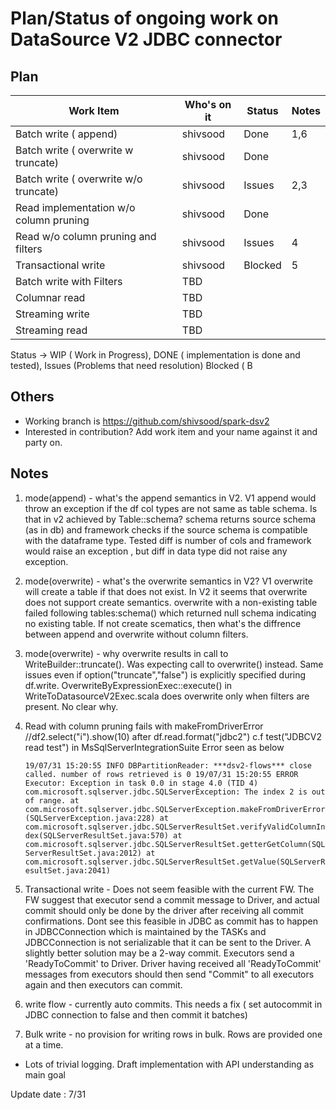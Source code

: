 # Plan/Status of ongoing work on DataSource V2 JDBC connector

## Plan
| Work Item                                     | Who's on it | Status  | Notes  |
|-----------------------------------------------| ----------- | ------  | -----  |
| Batch write ( append)                         | shivsood    | Done    | 1,6    |
| Batch write ( overwrite w truncate)           | shivsood    | Done    |        |
| Batch write ( overwrite w/o truncate)         | shivsood    | Issues  | 2,3    |
| Read  implementation w/o column pruning       | shivsood    | Done    |        |
| Read  w/o column pruning and filters          | shivsood    | Issues  | 4      |
| Transactional write                           | shivsood    | Blocked | 5      |
| Batch write with Filters                      | TBD         |         |        |
| Columnar read                                 | TBD         |         |        |
| Streaming write                               | TBD         |         |        |
| Streaming read                                | TBD         |         |        |



Status ->
WIP ( Work in Progress),
DONE ( implementation is done and tested),
Issues (Problems that need resolution)
Blocked ( B

## Others
- Working branch is https://github.com/shivsood/spark-dsv2
- Interested in contribution? Add work item and your name against it and party on.

## Notes
1. mode(append) - what's the append semantics in V2.
  V1 append would throw an exception if the df col types are not same as table schema. Is that in v2
  achieved by Table::schema? schema returns source schema (as in db) and framework checks if the source schema is
  compatible with the dataframe type. Tested diff is number of cols and framework would raise an exception ,
  but diff in data type did not raise any exception.
2. mode(overwrite) - what's the overwrite semantics in V2?
  V1 overwrite will create a table if that does not exist. In V2 it seems that overwrite does not support
  create semantics. overwrite with a non-existing table failed following tables:schema() which returned null
  schema indicating no existing table. If not create scematics, then what's the diffrence between append
  and overwrite without column filters.
3. mode(overwrite) - why overwrite results in call to WriteBuilder::truncate(). Was expecting call to
   overwrite() instead. Same issues even if option("truncate","false") is explicitly specified during df.write.
   OverwriteByExpressionExec::execute() in WriteToDatasourceV2Exec.scala does overwrite only when
   filters are present. No clear why.
4. Read with column pruning fails with makeFromDriverError
   //df2.select("i").show(10) after df.read.format("jdbc2") c.f test("JDBCV2 read test")
   in MsSqlServerIntegrationSuite
   Error seen as below
   
   ``
   19/07/31 15:20:55 INFO DBPartitionReader: ***dsv2-flows*** close called. number of rows retrieved is 0
   19/07/31 15:20:55 ERROR Executor: Exception in task 0.0 in stage 4.0 (TID 4)
   com.microsoft.sqlserver.jdbc.SQLServerException: The index 2 is out of range.
   	at com.microsoft.sqlserver.jdbc.SQLServerException.makeFromDriverError(SQLServerException.java:228)
   	at com.microsoft.sqlserver.jdbc.SQLServerResultSet.verifyValidColumnIndex(SQLServerResultSet.java:570)
   	at com.microsoft.sqlserver.jdbc.SQLServerResultSet.getterGetColumn(SQLServerResultSet.java:2012)
   	at com.microsoft.sqlserver.jdbc.SQLServerResultSet.getValue(SQLServerResultSet.java:2041)
   ``
   
5. Transactional write - Does not seem feasible with the current FW. The FW suggest that executor send a commit message
   to Driver, and actual commit should only be done by the driver after receiving all commit confirmations. Dont see
   this feasible in JDBC as commit has to happen in JDBCConnection which is maintained by the TASKs and JDBCConnection
   is not serializable that it can be sent to the Driver.
   A slightly better solution may be a 2-way commit. Executors send a 'ReadyToCommit' to Driver. Driver having received
   all 'ReadyToCommit' messages from executors should then send "Commit" to all executors again and then executors
   can commit.

6. write flow - currently auto commits. This needs a fix ( set autocommit in JDBC connection to false and
   then commit it batches)

7. Bulk write - no provision for writing rows in bulk. Rows are provided one at a time.


- Lots of trivial logging. Draft implementation with API understanding as main goal

Update date : 7/31



